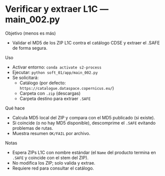 # Verificar y extraer L1C — main_002.py

Objetivo (menos es más)
- Validar el MD5 de los ZIP L1C contra el catálogo CDSE y extraer el .SAFE de forma segura.

Uso
- Activar entorno: `conda activate s2-process`
- Ejecutar: `python soft_01/app/main_002.py`
- Se solicitará:
  - Catálogo (por defecto: `https://catalogue.dataspace.copernicus.eu/`)
  - Carpeta con `.zip` (descargas)
  - Carpeta destino para extraer `.SAFE`

Qué hace
- Calcula MD5 local del ZIP y compara con el MD5 publicado (si existe).
- Si coincide (o no hay MD5 disponible), descomprime el `.SAFE` evitando problemas de rutas.
- Muestra resumen `OK/FAIL` por archivo.

Notas
- Espera ZIPs L1C con nombre estándar (el `Name` del producto termina en `.SAFE` y coincide con el stem del ZIP).
- No modifica los ZIP; solo valida y extrae.
- Requiere red para consultar el catálogo.
